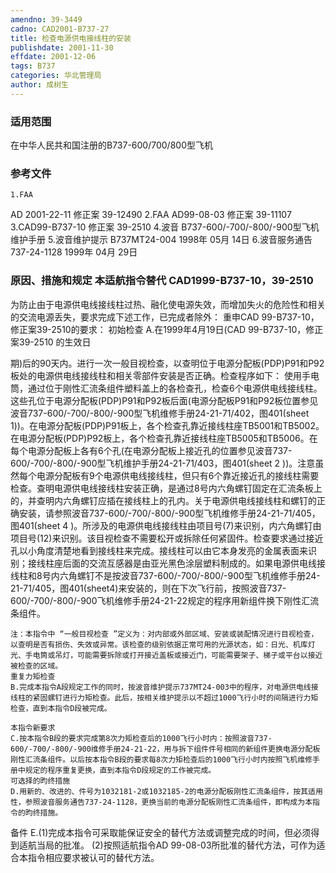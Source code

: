 ```yaml
---
amendno: 39-3449
cadno: CAD2001-B737-27
title: 检查电源供电接线柱的安装
publishdate: 2001-11-30
effdate: 2001-12-06
tags: B737
categories: 华北管理局
author: 成树生
---
```


### 适用范围 
在中华人民共和国注册的B737-600/700/800型飞机

<!--more-->
### 参考文件
    1.FAA 
AD 2001-22-11 修正案 39-12490
    2.FAA 
AD99-08-03 修正案 39-11107
    3.CAD99-B737-10 修正案 39-2510 
    4.波音 
B737-600/-700/-800/-900型飞机维护手册
    5.波音维护提示 B737MT24-004  1998年 05月 14日
    6.波音服务通告 737-24-1128  1999年 04月 29日

### 原因、措施和规定 本适航指令替代 CAD1999-B737-10，39-2510
为防止由于电源供电线接线柱过热、融化使电源失效，而增加失火的危险性和相关的交流电源丢失，要求完成下述工作，已完成者除外： 
    重申CAD 99-B737-10，修正案39-2510的要求：     初始检查 
A.在1999年4月19日(CAD 99-B737-10，修正案39-2510 的生效日
  
期)后的90天内。进行一次一般目视检查，以查明位于电源分配板(PDP)P91和P92板处的电源供电线接线柱和相关零部件安装是否正确。检查程序如下： 
    使用手电筒，通过位于刚性汇流条组件塑料盖上的各检查孔，检查6个电源供电线接线柱。这些孔位于电源分配板(PDP)P91和P92板后面(电源分配板P91和P92板位置参见波音737-600/-700/-800/-900型飞机维修手册24-21-71/402，图401(sheet 1))。在电源分配板(PDP)P91板上，各个检查孔靠近接线柱座TB5001和TB5002。在电源分配板(PDP)P92板上，各个检查孔靠近接线柱座TB5005和TB5006。在每个电源分配板上各有6个孔(在电源分配板上接近孔的位置参见波音737-600/-700/-800/-900型飞机维护手册24-21-71/403，图401(sheet
2
))。注意虽然每个电源分配板有9个电源供电线接线柱，但只有6个靠近接近孔的接线柱需要检查。查明电源供电线接线柱安装正确，是通过8号内六角螺钉固定在汇流条板上的，并查明内六角螺钉应插在接线柱上的孔内。关于电源供电线接线柱和螺钉的正确安装，请参照波音737-600/-700/-800/-900型飞机维修手册24-21-71/405，图401(sheet
4
)。所涉及的电源供电线接线柱由项目号(7)来识别，内六角螺钉由项目号(12)来识别。该目视检查不需要松开或拆除任何紧固件。检查要求通过接近孔以小角度清楚地看到接线柱来完成。接线柱可以由它本身发亮的金属表面来识别；接线柱座后面的交流互感器是由亚光黑色涂层塑料制成的。如果电源供电线接线柱和8号内六角螺钉不是按波音737-600/-700/-800/-900型飞机维修手册24-21-71/405，图401(sheet4)来安装的，则在下次飞行前，按照波音737-600/-700/-800/-900飞机维修手册24-21-22规定的程序用新组件换下刚性汇流条组件。 

    注：本指令中 “一般目视检查 ”定义为：对内部或外部区域、安装或装配情况进行目视检查，以查明是否有损伤、失效或异常。该检查的级别依据正常可用的光源状态，如：日光、机库灯光、手电筒或吊灯，可能需要拆除或打开接近盖板或接近门，可能需要架子、梯子或平台以接近被检查的区域。 
    重复力矩检查 
    B.完成本指令A段规定工作的同时，按波音维护提示737MT24-003中的程序，对电源供电线接线柱的紧固螺钉进行力矩检查。此后，按相关维护提示以不超过1000飞行小时的间隔进行力矩检查，直到本指令D段被完成。 
  
    本指令新要求 
    C.按本指令B段的要求完成第8次力矩检查后的1000飞行小时内：按照波音737-600/-700/-800/-900维修手册24-21-22，用与拆下组件件号相同的新组件更换电源分配板刚性汇流条组件。以后按本指令B段的要求每8次力矩检查后的1000飞行小时内按照飞机维修手册中规定的程序重复更换，直到本指令D段规定的工作被完成。 
    可选择的昀终措施 
    D.用新的、改进的、件号为1032181-2或1032185-2的电源分配板刚性汇流条组件，按其适用性，参照波音服务通告737-24-1128，更换当前的电源分配板刚性汇流条组件，即构成为本指令的昀终措施。 
备件     E.(1)完成本指令可采取能保证安全的替代方法或调整完成的时间，但必须得到适航当局的批准。 
      (2)按照适航指令AD 99-08-03所批准的替代方法，可作为适合本指令相应要求被认可的替代方法。

